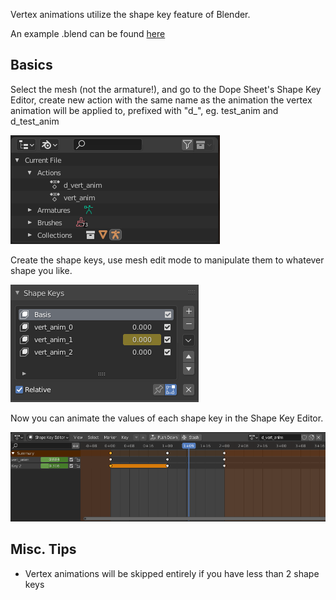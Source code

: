 Vertex animations utilize the shape key feature of Blender.

An example .blend can be found [here](./abc-v6-export-basics/minimal_abc-v6_vert_anim.blend)

## Basics

Select the mesh (not the armature!), and go to the Dope Sheet's Shape Key Editor, create new action with the same name as the animation the vertex animation will be applied to, prefixed with "d_", eg. test_anim and d_test_anim

![](./abc-v6-vert-anim-basics/action_list.png)

Create the shape keys, use mesh edit mode to manipulate them to whatever shape you like.

![](./abc-v6-vert-anim-basics/shape_keys.png)

Now you can animate the values of each shape key in the Shape Key Editor.

![](./abc-v6-vert-anim-basics/shape_key_keyframes.png)

## Misc. Tips
- Vertex animations will be skipped entirely if you have less than 2 shape keys